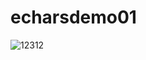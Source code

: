 # echarsdemo01
 
 
 ![12312](http://thirdwx.qlogo.cn/mmopen/jSxlXibAlDBnvic6xCXm0SYZrUNjnhLicaanv1UD7b0HqqmusNpykyA8kYtTYOIrm14eIbRMwKicxGY8iavBdIvwbHwI863hvZiaEB/132)
